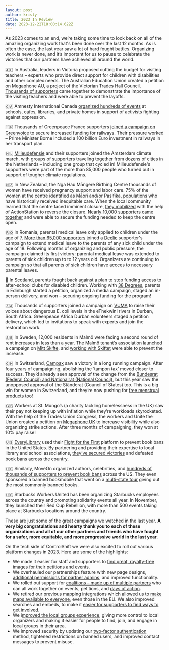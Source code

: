```yaml
---
layout: post
author: kristy
title: 2023 In Review
date: 2023-12-22T18:00:14.622Z
---
```

As 2023 comes to an end, we’re taking some time to look back on all of the amazing organizing work that's been done over the last 12 months. As is often the case, the last year saw a lot of hard fought battles. Organizing work is never done, and it’s important for us to pause to celebrate the victories that our partners have achieved all around the world.

🇦🇺 In Australia, leaders in Victoria proposed cutting the budget for visiting teachers – experts who provide direct support for children with disabilities and other complex needs. The Australian Education Union created a petition on Megaphone AU, a project of the Victorian Trades Hall Council. [Thousands of supporters](https://www.megaphone.org.au/petitions/save-teachers-jobs) came together to demonstrate the importance of the visiting teachers and were able to prevent the layoffs.

🇨🇦 Amnesty International Canada [organized hundreds of events](https://act.writeathon.ca/calendars/write-for-rights-2023) at schools, cafes, libraries, and private homes in support of activists fighting against oppression. 

🇫🇷 Thousands of Greenpeace France supporters [joined a campaign on Greenvoice](https://agir.greenvoice.fr/petitions/madame-la-premiere-ministre-sauvez-les-3-milliards-pour-le-train) to secure increased funding for railways. Their pressure worked – Prime Minister Borne included a 100 billion Euro investment in railways in her transport plan. 

🇳🇱 [Milieudefensie](https://milieudefensie.nl/actueel/bijna-verkiezingen-zo-kan-jij-het-klimaat-laten-winnen) and their supporters joined the Amsterdam climate march, with groups of supporters traveling together from dozens of cities in the Netherlands – including one group that cycled in! Milieudefensie's supporters were part of the more than 85,000 people who turned out in support of tougher climate regulations.

🇳🇿 In New Zealand, the Nga Hau Māngere Birthing Centre thousands of women have received pregnancy support and labor care. 75% of the women at the centre identified as Māori and/or Pasifika, populations who have historically received inequitable care. When the local community learned that the centre faced imminent closure, [they mobilized](https://our.actionstation.org.nz/petitions/keep-nga-hau-birthing-centre-open) with the help of ActionStation to reverse the closure. [Nearly 10,000 supporters came together](https://2023.actionstation.org.nz/#:~:text=Nga%20Hau%20Birthing%20Centre%20remains%20open!%20(OurActionStation)) and were able to secure the funding needed to keep the centre open. 

🇷🇴 In Romania, parental medical leave only applied to children under the age of 7. [More than 65,000 supporters](https://campaniamea.de-clic.ro/petitions/concediu-medical-pentru-parintii-copiilor-peste-7-ani) joined a [Declic](https://www.declic.ro/) supporter's campaign to extend medical leave to the parents of any sick child under the age of 18. Following months of organizing and public pressure, the campaign claimed its first victory: parental medical leave was extended to parents of sick children up to to 12 years old. Organizers are continuing to campaign so that all parents of sick children have accces to necessary parental leaves. 

🏴󠁧󠁢󠁳󠁣󠁴󠁿 In Scotland, parents fought back against a plan to stop funding access to after-school clubs for disabled children. Working with [38 Degrees](https://home.38degrees.org.uk/2023/09/14/edinburgh-childcare/), parents in Edinburgh started a petition, organized a media campaign, staged an in-person delivery, and won – securing ongoing funding for the program! 

🇿🇦 Thousands of supporters joined a campaign on [VUMA](https://www.vuma.earth/petitions/your-broken-promises-and-lack-of-commitments-to-reduce-e-coli-are-literally-killing-us) to raise their voices about dangerous E. coli levels in the eThekwini rivers in Durban, South Africa. Greenpeace Africa Durban volunteers staged a petition delivery, which led to invitations to speak with experts and join the restoration work. 

🇸🇪  In Sweden, 12,000 residents in Malmö were facing a second round of rent increases in less than a year. The Malmö tenant’s association launched a campaign on [Mitt Skifte](https://www.mittskifte.org/petitions/hyreshojning-igen-nej-tack-1), and [working with Skiftet](https://skiftet.org/2023/12/gott-nytt-ar-fran-skiftet-nio-viktiga-ogonblick-2023/#:~:text=Malm%C3%B6%20residents%20stop%20the%20double%20increase%20in%20rent) were able to prevent the increase.

🇨🇭 In Switzerland, [Campax](https://campax.org/) saw a victory in a long running campaign. After four years of campaigning, abolishing the ‘tampon tax’ moved closer to success. They’d already seen approval of the change from the [Bundesrat (Federal Council) and Nationalrat (National Council)](https://www.blick.ch/politik/mehrwertsteuer-wird-angepasst-tiefere-steuer-fuer-tampons-id18356669.html), but this year saw the unopposed approval of the Ständerat (Council of States) too. This is a big win for women in Switzerland, and they’re now pushing for [free menstrual products too](https://campax.org/tamponsteuer/)! 

🇬🇧 Workers at St. Mungo’s (a charity tackling homelessness in the UK) saw their pay not keeping up with inflation while they’re workloads skyrocketed. With the help of the Trades Union Congress, the workers and Unite the Union created a petition on [Megaphone UK](https://www.megaphone.org.uk/petitions/give-the-st-mungo-s-workers-a-fair-pay-rise) to increase visibility while also organizing strike actions. After three months of campaigning, they won at 10% pay raise!

🇺🇸 [EveryLibrary](https://www.everylibrary.org/) used their [Fight for the First](https://www.fightforthefirst.org/) platform to prevent book bans in the United States. By partnering and providing their expertise to local library and school associations, [they’ve secured victories](https://www.everylibrary.org/news_and_updates) and defeated book bans across the country.

🇺🇸 Similarly, MoveOn organized authors, celebrities, and [hundreds of thousands of supporters to prevent book bans](https://sign.moveon.org/efforts/end-book-banning-across-the-country) across the US. They even sponsored a banned bookmobile that went on a [multi-state tour](https://campaigns.moveon.org/banned-bookmobile/) giving out the most commonly banned books.

🇺🇸 Starbucks Workers United has been organizing Starbucks employees across the country and promoting solidarity events all year. In November, they launched their Red Cup Rebellion, with more than 500 events taking place at Starbucks locations around the country.

These are just some of the great campaigns we watched in the last year. **A very big congratulations and hearty thank you to each of these organizations and all of our other partners and friends who have fought for a safer, more equitable, and more progressive world in the last year.** 



On the tech side of ControlShift we were also excited to roll out various platform changes in 2023. Here are some of the highlights:

* We made it easier for staff and supporters to [find great, royalty-free images for their petitions and events](https://www.controlshiftlabs.com/2023/03/02/better-images-for-petition-and-event-pages). 
* We overhauled our partnerships feature with new page designs, [additional permissions for partner admins](https://support.controlshiftlabs.com/hc/en-us/articles/6583796645263#otherupdates), and improved functionality.
* We rolled out support for [coalitions – made up of multiple partners](https://www.controlshiftlabs.com/2023/03/17/scale-your-organizing-with-partners-and-coalitions) who can all work together on events,  petitions, and [days of action](https://www.controlshiftlabs.com/2023/05/15/increase-your-events-mobilizations-with-coalitions). 
* We retired our previous mapping integrations which allowed us to [make maps available to everyone](https://mailchi.mp/controlshiftlabs/nyd-2024), even those in the EU. We also improved searches and embeds, to make it [easier for supporters to find ways to get involved](https://www.controlshiftlabs.com/2023/09/01/controlshift-calendars-pre-chosen-decision-makers).
* We i[mproved the local groups experience](https://mailchi.mp/controlshiftlabs/nyd-2024), giving more control to local organizers and making it easier for people to find, join, and engage in local groups in their area.
* We improved security by updating our [two-factor authentication](https://support.controlshiftlabs.com/hc/en-us/articles/206542558-Two-Factor-Authentication) method, tightened restrictions on banned users, and improved contact messages to prevent misuse.